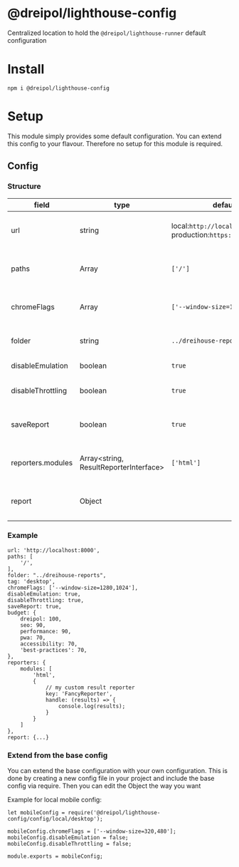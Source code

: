 # @dreipol/lighthouse-config
Centralized location to hold the `@dreipol/lighthouse-runner` default configuration

# Install

    npm i @dreipol/lighthouse-config

# Setup
This module simply provides some default configuration. You can extend this config to your flavour.
Therefore no setup for this module is required.

## Config

### Structure

| field              | type          | default                                                        | value                                                                                                                           |
| ------------------ | ------------- | -------------------------------------------------------------- | ------------------------------------------------------------------------------------------------------------------------------- |
| url                | string        | local:`http://localhsot:8000` production:`https://example.com` | The domain/webpage that has to be analyzed. |
| paths              | Array<string> | `['/']`                                                        | Array of url paths. All these routes are tested and reported                                                                    |
| chromeFlags        | Array<string> | `['--window-size=1200,800']`                                   | Array of additional chrome flags. [See all](https://peter.sh/experiments/chromium-command-line-switches/)                       |
| folder             | string        | `../dreihouse-reports`                                         | Define location to store the reports                                                                                            |
| disableEmulation   | boolean       | `true`                                                         | Applay device emulation                                                                                                         |
| disableThrottling  | boolean       | `true`                                                         | Disable Network and CPU throttling                                                                                              |
| saveReport         | boolean       | `true`                                                         | Save report as json file for further inspections                                                                                |
| reporters.modules | Array<string, ResultReporterInterface> | `['html']`                             | Current available persisters are `html` `json` and `html-dashboard|
| report             | Object        |                                                                | Lighthouse report configurations. [See exmaples](https://github.com/GoogleChrome/lighthouse/tree/master/lighthouse-core/config) |

### Example
    
    url: 'http://localhost:8000',
    paths: [
        '/',
    ],
    folder: "../dreihouse-reports",
    tag: 'desktop',
    chromeFlags: ['--window-size=1280,1024'],
    disableEmulation: true,
    disableThrottling: true,
    saveReport: true,
    budget: {
        dreipol: 100,
        seo: 90,
        performance: 90,
        pwa: 70,
        accessibility: 70,
        'best-practices': 70,
    },
    reporters: {
        modules: [
            'html',
            {
                // my custom result reporter
                key: 'FancyReporter',
                handle: (results) => {
                    console.log(results);
                }
            }
        ]
    },
    report: {...}


### Extend from the base config
You can extend the base configuration with your own configuration. This is done by creating a new config file in your project and include the base config via require. Then you can edit the Object the way you want

Example for local mobile config:

    let mobileConfig = require('@dreipol/lighthouse-config/config/local/desktop');

    mobileConfig.chromeFlags = ['--window-size=320,480'];
    mobileConfig.disableEmulation = false;
    mobileConfig.disableThrottling = false;

    module.exports = mobileConfig;


